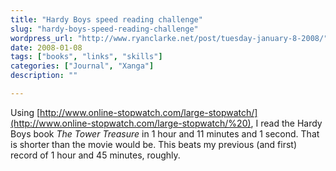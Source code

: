 ```yaml
---
title: "Hardy Boys speed reading challenge"
slug: "hardy-boys-speed-reading-challenge"
wordpress_url: "http://www.ryanclarke.net/post/tuesday-january-8-2008/"
date: 2008-01-08
tags: ["books", "links", "skills"]
categories: ["Journal", "Xanga"]
description: ""

---
```


Using [http://www.online-stopwatch.com/large-stopwatch/](http://www.online-stopwatch.com/large-stopwatch/%20), I read the Hardy Boys book _The Tower Treasure_ in 1 hour and 11 minutes and 1 second. That is shorter than the movie would be. This beats my previous (and first) record of 1 hour and 45 minutes, roughly.
